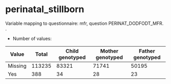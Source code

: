 # perinatal_stillborn
Variable mapping to questionnaire: mfr, question PERINAT_DODFODT_MFR.
.
- Number of values:

| Value | Total | Child genotyped | Mother genotyped | Father genotyped |
| ----- | ----- | --------------- | ---------------- | ---------------- |
| Missing | 113235 | 83321 | 71741 | 50195 |
| Yes | 388 | 34 | 28 |23 |



